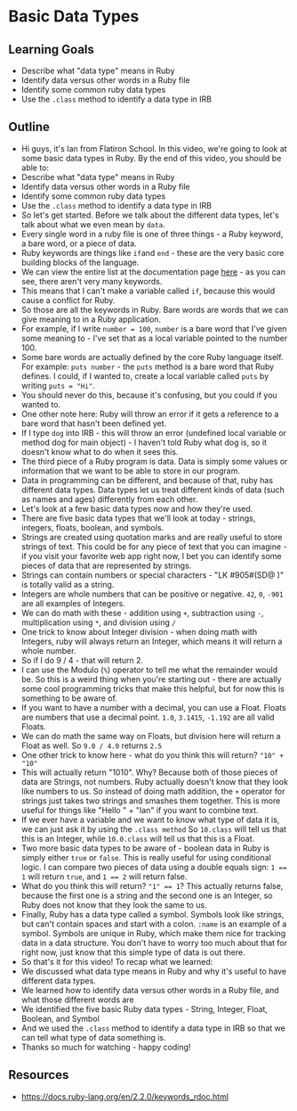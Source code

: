 # Basic Data Types

## Learning Goals

+ Describe what "data type" means in Ruby
+ Identify data versus other words in a Ruby file
+ Identify some common ruby data types
+ Use the `.class` method to identify a data type in IRB

## Outline

+ Hi guys, it's Ian from Flatiron School. In this video, we're going to look at some basic data types in Ruby. By the end of this video, you should be able to:
+ Describe what "data type" means in Ruby
+ Identify data versus other words in a Ruby file
+ Identify some common ruby data types
+ Use the `.class` method to identify a data type in IRB
+ So let's get started. Before we talk about the different data types, let's talk about what we even mean by `data`.
+ Every single word in a ruby file is one of three things - a Ruby keyword, a bare word, or a piece of data.
+ Ruby keywords are things like `if`and `end` - these are the very basic core building blocks of the language.
+ We can view the entire list at the documentation page [here](https://docs.ruby-lang.org/en/2.2.0/keywords_rdoc.html) - as you can see, there aren't very many keywords.
+ This means that I can't make a variable called `if`, because this would cause a conflict for Ruby.
+ So those are all the keywords in Ruby. Bare words are words that we can give meaning to in a Ruby application.
+ For example, if I write `number = 100`, `number` is a bare word that I've given some meaning to - I've set that as a local variable pointed to the number 100.
+ Some bare words are actually defined by the core Ruby language itself. For example: `puts number` - the `puts` method is a bare word that Ruby defines. I could, if I wanted to, create a local variable called `puts` by writing `puts = "Hi"`.
+ You should never do this, because it's confusing, but you could if you wanted to.
+ One other note here: Ruby will throw an error if it gets a reference to a bare word that hasn't been defined yet.
+ If I type `dog` into IRB - this will throw an error (undefined local variable or method dog for main object) - I haven't told Ruby what dog is, so it doesn't know what to do when it sees this.
+ The third piece of a Ruby program is data. Data is simply some values or information that we want to be able to store in our program.
+ Data in programming can be different, and because of that, ruby has different data types. Data types let us treat different kinds of data (such as names and ages) differently from each other.
+ Let's look at a few basic data types now and how they're used.
+ There are five basic data types that we'll look at today - strings, integers, floats, boolean, and symbols.
+ Strings are created using quotation marks and are really useful to store strings of text. This could be for any piece of text that you can imagine - if you visit your favorite web app right now, I bet you can identify some pieces of data that are represented by strings.
+ Strings can contain numbers or special characters - "LK #905#(SD@ )" is totally valid as a string.
+ Integers are whole numbers that can be positive or negative. `42`, `0`, `-901` are all examples of Integers.
+ We can do math with these - addition using `+`, subtraction using `-`, multiplication using `*`, and division using `/`
+ One trick to know about Integer division - when doing math with Integers, ruby will always return an Integer, which means it will return a whole number.
+ So if I do 9 / 4 - that will return 2.
+ I can use the Modulo (`%`) operator to tell me what the remainder would be. So this is a weird thing when you're starting out - there are actually some cool programming tricks that make this helpful, but for now this is something to be aware of.
+ If you want to have a number with a decimal, you can use a Float. Floats are numbers that use a decimal point. `1.0`, `3.1415`, `-1.192` are all valid Floats.
+ We can do math the same way on Floats, but division here will return a Float as well. So `9.0 / 4.0` returns `2.5`
+ One other trick to know here - what do you think this will return? `"10" + "10"`
+ This will actually return "1010". Why? Because both of those pieces of data are Strings, not numbers. Ruby actually doesn't know that they look like numbers to us. So instead of doing math addition, the `+` operator for strings just takes two strings and smashes them together. This is more useful for things like "Hello " + "Ian" if you want to combine text.
+ If we ever have a variable and we want to know what type of data it is, we can just ask it by using the `.class method` So `10.class` will tell us that this is an Integer, while `10.0.class` will tell us that this is a Float.
+ Two more basic data types to be aware of - boolean data in Ruby is simply either `true` or `false`. This is really useful for using conditional logic. I can compare two pieces of data using a double equals sign: `1 == 1` will return `true`, and `1 == 2` will return false.
+ What do you think this will return? `"1" == 1`? This actually returns false, because the first one is a string and the second one is an Integer, so Ruby does not know that they look the same to us.
+ Finally, Ruby has a data type called a symbol. Symbols look like strings, but can't contain spaces and start with a colon. `:name` is an example of a symbol. Symbols are unique in Ruby, which make them nice for tracking data in a data structure. You don't have to worry too much about that for right now, just know that this simple type of data is out there.
+ So that's it for this video! To recap what we learned:
+ We discussed what data type means in Ruby and why it's useful to have different data types.
+ We learned how to identify data versus other words in a Ruby file, and what those different words are
+ We identified the five basic Ruby data types - String, Integer, Float, Boolean, and Symbol
+ And we used the `.class` method to identify a data type in IRB so that we can tell what type of data something is.
+ Thanks so much for watching - happy coding! 

## Resources
+ https://docs.ruby-lang.org/en/2.2.0/keywords_rdoc.html
